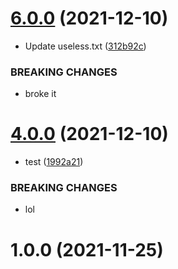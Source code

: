 # [6.0.0](https://github.com/alltidsemester/restrict-branch/compare/v4.0.0...v6.0.0) (2021-12-10)


* Update useless.txt ([312b92c](https://github.com/alltidsemester/restrict-branch/commit/312b92c76a0d3728791e3dc1fd6c033a774e5b8e))


### BREAKING CHANGES

* broke it



# [4.0.0](https://github.com/alltidsemester/restrict-branch/compare/v1.0.0...v4.0.0) (2021-12-10)


* test ([1992a21](https://github.com/alltidsemester/restrict-branch/commit/1992a21bbf5ff9bbcbb137ed209e014885a32c80))


### BREAKING CHANGES

* lol



# 1.0.0 (2021-11-25)



